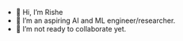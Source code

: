 - 👋 Hi, I’m Rishe
- 👀 I’m an aspiring AI and ML engineer/researcher.
- 💞️ I’m not ready to collaborate yet.

<!---
coder-r2/coder-r2 is a ✨ special ✨ repository because its `README.md` (this file) appears on your GitHub profile.
You can click the Preview link to take a look at your changes.
--->
